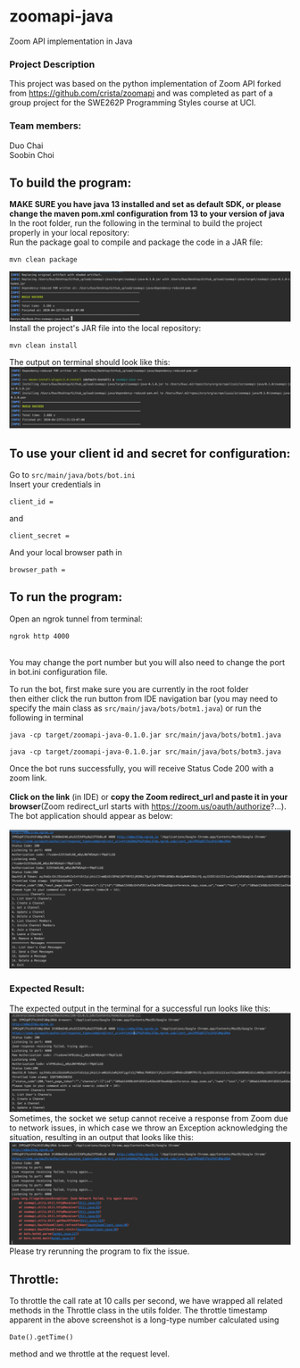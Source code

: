 # zoomapi-java
Zoom API implementation in Java

### Project Description
This project was based on the python implementation of Zoom API forked from https://github.com/crista/zoomapi and was completed as part of a group project for the SWE262P Programming Styles course at UCI. 

### Team members:
Duo Chai</br>
Soobin Choi

## To build the program:
**MAKE SURE you have java 13 installed and set as default SDK, or please change the maven pom.xml configuration from 13 to your version of java**
<br> In the root folder, run the following in the terminal to build the project properly in your local repository:
<br> Run the package goal to compile and package the code in a JAR file: 
```
mvn clean package
```
![Package Success](/pics/mvn-package.png)
<br> Install the project's JAR file into the local repository:
```
mvn clean install
```
The output on terminal should look like this: 
<br> ![Install Success](/pics/mvn-install.png)
## To use your client id and secret for configuration: 
Go to `src/main/java/bots/bot.ini`
<br> Insert your credentials in
```
client_id =
```
and 
```
client_secret =
```
And your local browser path in
```
browser_path =
```
## To run the program:
Open an ngrok tunnel from terminal: 
```
ngrok http 4000
```
<br>
You may change the port number but you will also need to change the port in bot.ini configuration file.
<br>

To run the bot, first make sure you are currently in the root folder<br>
then either click the run button from IDE navigation bar (you may need to specify the main class as `src/main/java/bots/botm1.java`) or run the following in terminal<br>
```
java -cp target/zoomapi-java-0.1.0.jar src/main/java/bots/botm1.java
```
```
java -cp target/zoomapi-java-0.1.0.jar src/main/java/bots/botm3.java
```
Once the bot runs successfully, you will receive Status Code 200 with a zoom link.<br>
<br>
**Click on the link** (in IDE) or **copy the Zoom redirect_url and paste it in your browser**(Zoom redirect_url starts with https://zoom.us/oauth/authorize?...).
<br>
The bot application should appear as below:<br> 
<br> ![Zoom Link](/pics/zoom-link.png)
### Expected Result:
The expected output in the terminal for a successful run looks like this: 
<br> ![Success](/pics/run-success.png) 
<br> Sometimes, the socket we setup cannot receive a response from Zoom due to network issues, in which case we throw an Exception acknowledging the situation, resulting in an output that looks like this:
<br> ![Fail](/pics/run-fail.png)
<br> Please try rerunning the program to fix the issue. 
## Throttle:
To throttle the call rate at 10 calls per second, we have wrapped all related methods in the Throttle class in the utils folder. The throttle timestamp apparent in the above screenshot is a long-type number calculated using
```
Date().getTime()
```
method and we throttle at the request level.  
